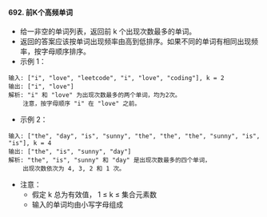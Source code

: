 #### 692. 前K个高频单词
- 给一非空的单词列表，返回前 k 个出现次数最多的单词。
- 返回的答案应该按单词出现频率由高到低排序。如果不同的单词有相同出现频率，按字母顺序排序。
- 示例 1：
```
输入: ["i", "love", "leetcode", "i", "love", "coding"], k = 2
输出: ["i", "love"]
解析: "i" 和 "love" 为出现次数最多的两个单词，均为2次。
    注意，按字母顺序 "i" 在 "love" 之前。
```

- 示例 2：
```
输入: ["the", "day", "is", "sunny", "the", "the", "the", "sunny", "is", "is"], k = 4
输出: ["the", "is", "sunny", "day"]
解析: "the", "is", "sunny" 和 "day" 是出现次数最多的四个单词，
    出现次数依次为 4, 3, 2 和 1 次。
```
- 注意：
  - 假定 k 总为有效值， 1 ≤ k ≤ 集合元素数
  - 输入的单词均由小写字母组成